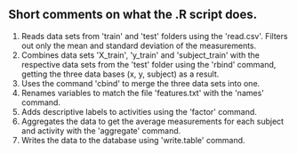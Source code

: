## Short comments on what the .R script does.

1) Reads data sets from 'train' and 'test' folders using the 'read.csv'. Filters out only the mean and standard deviation of the measurements.<br />
2) Combines data sets 'X_train', 'y_train' and 'subject_train' with the respective data sets from the 'test' folder using the 'rbind' command, getting the three data bases (x, y, subject) as a result.<br />
3) Uses the command 'cbind' to merge the three data sets into one.<br />
4) Renames variables to match the file 'features.txt' with the 'names' command.<br />
5) Adds descriptive labels to activities using the 'factor' command.<br />
6) Aggregates the data to get the average measurements for each subject and activity with the 'aggregate' command.<br />
7) Writes the data to the database using 'write.table' command.<br />
